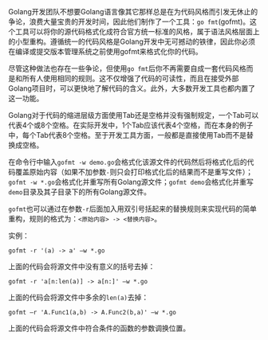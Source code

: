 Golang开发团队不想要Golang语言像其它那样总是在为代码风格而引发无休止的争论，浪费大量宝贵的开发时间，因此他们制作了一个工具：`go fmt`(gofmt)。这个工具可以将你的源代码格式化成符合官方统一标准的风格，属于语法风格层面上的小型重构。遵循统一的代码风格是Golang开发中无可撼动的铁律，因此你必须在编译或提交版本管理系统之前使用gofmt来格式化你的代码。

尽管这种做法也存在一些争论，但使用`go fmt`后你不再需要自成一套代码风格而是和所有人使用相同的规则。这不仅增强了代码的可读性，而且在接受外部Golang项目时，可以更快地了解代码的含义。此外，大多数开发工具也都内置了这一功能。

Golang对于代码的缩进层级方面使用Tab还是空格并没有强制规定，一个Tab可以代表4个或8个空格。在实际开发中，1个Tab应该代表4个空格，而在本身的例子中，每个Tab代表8个空格。至于开发工具方面，一般都是直接使用Tab而不是替换成空格。

在命令行中输入`gofmt -w demo.go`会格式化该源文件的代码然后将格式化后的代码覆盖原始内容（如果不加参数`-`则只会打印格式化后的结果而不是重写文件）；`gofmt -w *.go`会格式化并重写所有Golang源文件；`gofmt demo`会格式化并重写`demo`目录及其子目录下的所有Golang源文件。

`gofmt`也可以通过在参数`-r`后面加入用双引号括起来的替换规则来实现代码的简单重构，规则的格式为：`<原始内容> -> <替换内容>`。

实例：

```Shell
gofmt -r '(a) -> a' –w *.go
```

上面的代码会将源文件中没有意义的括号去掉：

```Shell
gofmt -r 'a[n:len(a)] -> a[n:]' –w *.go
```

上面的代码会将源文件中多余的`len(a)`去掉：

```Shell
gofmt –r 'A.Func1(a,b) -> A.Func2(b,a)' –w *.go
```

上面的代码会将源文件中符合条件的函数的参数调换位置。